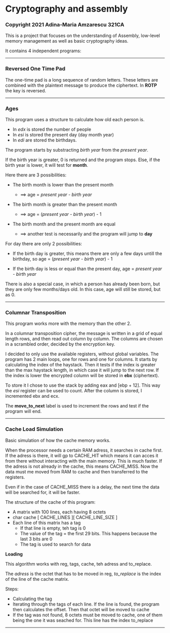 # Cryptography and assembly
### Copyright 2021 Adina-Maria Amzarescu 321CA
This is a project that focuses on the understanding of Assembly, low-level memory
management as well as basic cryptography ideas.

It contains 4 independent programs:
___________________________________________________________________________________________

### Reversed One Time Pad

  The one-time pad is a long sequence of random letters. These letters are combined with
  the plaintext message to produce the ciphertext. In **ROTP** the key is
  reversed.
  
___________________________________________________________________________________________
 
### Ages

  This program uses a structure to calculate how old each person is.
  
  * In _edx_ is stored the number of people
  * In _esi_ is stored the present day (day month year)
  * In _edi_ are stored the birthdays.
  
  The program starts by substracting *birth year* from the *present year*.
  
  If the birth year is greater, 0 is returned and the program stops.
  Else, if the birth year is lower, it will test for **month**.
  
  Here there are 3 possibilities:
  
  * The birth month is lower than the present month 
      * ==> age = _present year_ - _birth year_
  
  * The birth month is greater than the present month 
      * ==> age = (_present year_ - _birth year_) - 1
   
  * The birth month and the present month are equal
      * ==> another test is necessarily and the program will jump to **day**

  For day there are only 2 possibilities:
  
  * If the birth day is greater, this means there are only a few days untill
    the birthday, so age = (_present year_ - _birth year_) - 1
    
  * If the birth day is less or equal than the present day,
    age = _present year_ - _birth year_
   
  There is also a special case, in which a person has already been born, but
  they are only few months/days old. In this case, age will still be stored, but as 0.
___________________________________________________________________________________________

### Columnar Transposition

  This program works more with the memory than the other 2.
  
  In a columnar transposition cipher, the message is written in a grid of equal length
  rows, and then read out column by column. The columns are chosen in a scrambled order, 
  decided by the encryption key.
  
  I decided to only use the available registers, without global variables. The program
  has 2 main loops, one for rows and one for columns. It starts by calculating the index
  of the haystack. Then it tests if the index is greater than the max haystack length,
  in which case it will jump to the next row. If the index is lower the encrypted column
  will be stored in **ebx** (ciphertext). 
  
  To store it I chose to use the stack by adding eax and [ebp + 12]. This way the _esi_
  register can be used to count. After the column is stored, I incremented ebx and ecx.
  
  The **move_to_next** label is used to increment the rows and test if the program will
  end.
___________________________________________________________________________________________


### Cache Load Simulation

 Basic simulation of how the cache memory works.
  
  When the processor needs a certain RAM adress, it searches in cache first. If the
  adress is there, it will gp to CACHE_HIT which means it can acces it from there
  without interacting with the main memory. This is much faster. 
  If the adress is not already in the cache, this means CACHE_MISS. Now the data
  must me moved from RAM to cache and then transferred to the registers. 
  
  Even if in the case of CACHE_MISS there is a delay, the next time the data 
  will be searched for, it will be faster. 
  
  The structure of the cache of this program:
  
  * A matrix with 100 lines, each having 8 octets
  * char cache [ CACHE_LINES ][ CACHE_LINE_SIZE ]
  * Each line of this matrix has a tag
      * If that line is empty, teh tag is 0
      * The value of the tag = the first 29 bits.
        This happens because the last 3 bits are 0
      * The tag is used to search for data

**Loading**

This algorithm works with reg, tags, cache, teh adress and to_replace.

The *adress* is the octet that has to be moved in reg, *to_replace* is
the index of the line of the cache matrix.

Steps:

* Calculating the tag
* Iterating through the tags of each line. If the line is found,
  the program then calculates the offset. Then that octet will be
  moved to cache
* If the tag was not found, 8 octets must be moved to cache, one
  of them being the one it was seached for. This line has the index to_replace
  
___________________________________________________________________________________________

